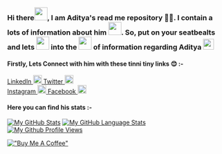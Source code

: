 ### Hi there<img src= https://media.tenor.com/images/b617c36f9db276d3146e974b8ff64f4c/tenor.gif width=30px>, I am Aditya's read me repository 👨‍💻. I contain a lots of information about him <img src= https://media.tenor.com/images/9ff011fc554c97e33caea190a301fcb4/tenor.gif width=30px>. So, put on your seatbealts and lets <img src= https://media.tenor.com/images/ee5e3af0efd1bf7292a099ded06c2e80/tenor.gif width=30px> into the <img src= https://media.tenor.com/images/9d8210d2094d9eea0010ca67d0cfbe62/tenor.gif  width=30px> of information regarding Aditya <img src= https://media.tenor.com/images/67c179763027482922c8af0943b13a09/tenor.gif  width=25px>

<!--
**AdityaGarg00/AdityaGarg00** is a ✨ _special_ ✨ repository because its `README.md` (this file) appears on your GitHub profile.

Here are some ideas to get you started:

- 🔭 I’m currently working as a student
- 🌱 I’m currently learning ...
- 👯 I’m looking to collaborate on ...
- 🤔 I’m looking for help with ...
- 💬 Ask me about ...
- 📫 How to reach me: ...
- 😄 Pronouns: ...
- ⚡ Fun fact: ...
-->
#### Firstly, Lets Connect with him with these tinni tiny links 😊 :-
<a href="https://www.linkedin.com/in/adityagarg00/" target="_blank" rel="noopener noreferrer"> LinkedIn <img src=https://content.linkedin.com/content/dam/me/business/en-us/amp/brand-site/v2/bg/LI-Bug.svg.original.svg width=20px/> 
</a>
<a href="https://twitter.com/adityagarg00/" target="_blank" rel="noopener noreferrer"> Twitter <img src=http://assets.stickpng.com/images/580b57fcd9996e24bc43c53e.png width=20px/> 
</a><br>
<a href="https://www.instagram.com/__adityagarg00/" target="_blank" rel="noopener noreferrer"> Instagram <img src=https://cdn2.iconfinder.com/data/icons/social-media-2285/512/1_Instagram_colored_svg_1-512.png width=20px/> 
</a>
<a href="https://www.facebook.com/adityagarg00" target="_blank" rel="noopener noreferrer"> Facebook <img src=https://facebookbrand.com/wp-content/uploads/2019/04/f_logo_RGB-Hex-Blue_512.png width=20px/> 
</a>
#### Here you can find his stats :-
[![My GitHub Stats](https://github-readme-stats.vercel.app/api/?username=AdityaGarg00&count_private=true&theme=tokyonight&showicons=true)]()
[![My GitHub Language Stats](https://github-readme-stats.vercel.app/api/top-langs/?username=AdityaGarg00&langs_count=3&theme=tokyonight)]()
<br>
[![My Github Profile Views](https://komarev.com/ghpvc/?username=AdityaGarg00&theme=tokyonight)]()

[!["Buy Me A Coffee"](https://www.buymeacoffee.com/assets/img/custom_images/orange_img.png)](paytm.com/8146441404@paytm)
